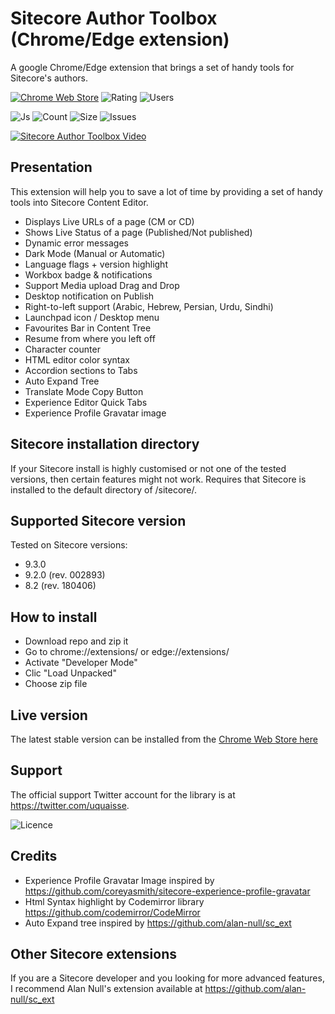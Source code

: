 # Sitecore Author Toolbox (Chrome/Edge extension)
A google Chrome/Edge extension that brings a set of handy tools for Sitecore's authors.

[![Chrome Web Store](https://img.shields.io/chrome-web-store/v/mckfcmcdbgkgffdknpkaihjigmcnnbco)](https://chrome.google.com/webstore/detail/mckfcmcdbgkgffdknpkaihjigmcnnbco/)
![Rating](https://img.shields.io/chrome-web-store/rating/mckfcmcdbgkgffdknpkaihjigmcnnbco)
![Users](https://img.shields.io/chrome-web-store/users/mckfcmcdbgkgffdknpkaihjigmcnnbco)

![Js](https://img.shields.io/github/languages/top/ugo-quaisse/sitecore-author-toolbox)
![Count](https://img.shields.io/github/languages/count/ugo-quaisse/sitecore-author-toolbox)
![Size](https://img.shields.io/github/repo-size/ugo-quaisse/sitecore-author-toolbox)
![Issues](https://img.shields.io/github/issues-raw/ugo-quaisse/sitecore-author-toolbox)



[![Sitecore Author Toolbox Video](http://img.youtube.com/vi/f-IT1sLyl44/0.jpg)](http://www.youtube.com/watch?v=f-IT1sLyl44)


## Presentation

This extension will help you to save a lot of time by providing a set of handy tools into Sitecore Content Editor.

* Displays Live URLs of a page (CM or CD)
* Shows Live Status of a page (Published/Not published) 
* Dynamic error messages
* Dark Mode (Manual or Automatic)
* Language flags + version highlight
* Workbox badge & notifications
* Support Media upload Drag and Drop
* Desktop notification on Publish
* Right-to-left support (Arabic, Hebrew, Persian, Urdu, Sindhi)
* Launchpad icon / Desktop menu
* Favourites Bar in Content Tree
* Resume from where you left off
* Character counter
* HTML editor color syntax
* Accordion sections to Tabs
* Auto Expand Tree
* Translate Mode Copy Button
* Experience Editor Quick Tabs
* Experience Profile Gravatar image

## Sitecore installation directory

If your Sitecore install is highly customised or not one of the tested versions, then certain features might not work.
Requires that Sitecore is installed to the default directory of /sitecore/.


## Supported Sitecore version

Tested on Sitecore versions:
* 9.3.0
* 9.2.0 (rev. 002893)
* 8.2 (rev. 180406)

## How to install
* Download repo and zip it
* Go to chrome://extensions/ or edge://extensions/
* Activate "Developer Mode"
* Clic "Load Unpacked"
* Choose zip file

## Live version

The latest stable version can be installed from the [Chrome Web Store here](https://chrome.google.com/webstore/detail/mckfcmcdbgkgffdknpkaihjigmcnnbco/) 

## Support

The official support Twitter account for the library is at <https://twitter.com/uquaisse>.

![Licence](https://img.shields.io/github/license/ugo-quaisse/sitecore-author-toolbox)

## Credits

* Experience Profile Gravatar Image inspired by https://github.com/coreyasmith/sitecore-experience-profile-gravatar
* Html Syntax highlight by Codemirror library https://github.com/codemirror/CodeMirror
* Auto Expand tree inspired by https://github.com/alan-null/sc_ext

## Other Sitecore extensions

If you are a Sitecore developer and you looking for more advanced features, I recommend Alan Null's extension available at https://github.com/alan-null/sc_ext

